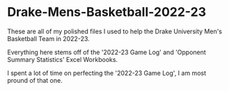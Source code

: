 # Drake-Mens-Basketball-2022-23
These are all of my polished files I used to help the Drake University Men's Basketball Team in 2022-23.

Everything here stems off of the '2022-23 Game Log' and 'Opponent Summary Statistics' Excel Workbooks. 

I spent a lot of time on perfecting the '2022-23 Game Log', I am most pround of that one.
